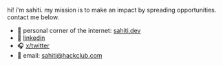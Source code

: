 hi! i'm sahiti. my mission is to make an impact by spreading opportunities. contact me below.

- 🪩 personal corner of the internet: [sahiti.dev](https://sahiti.dev/)
- 🫧 [linkedin](https://www.linkedin.com/in/sahitidasari/)
- 🎧 [x/twitter](https://x.com/sahitid_)
- 📧 email: [sahiti@hackclub.com](mailto:sahiti@hackclub.com)
